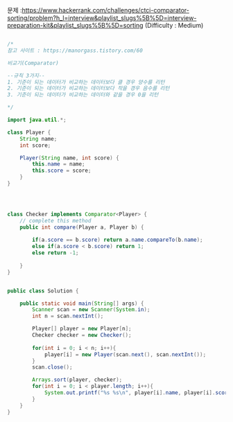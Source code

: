 <a> 문제 :https://www.hackerrank.com/challenges/ctci-comparator-sorting/problem?h_l=interview&playlist_slugs%5B%5D=interview-preparation-kit&playlist_slugs%5B%5D=sorting (Difficulty : Medium) </a>

```java

/*
참고 사이트 : https://manorgass.tistory.com/60

비교기(Comparator)

--규칙 3가지-- 
1. 기준이 되는 데이터가 비교하는 데이터보다 클 경우 양수를 리턴
2. 기준이 되는 데이터가 비교하는 데이터보다 작을 경우 음수를 리턴
3. 기준이 되는 데이터가 비교하는 데이터와 같을 경우 0을 리턴

*/

import java.util.*;

class Player {
	String name;
	int score;

	Player(String name, int score) {
		this.name = name;
		this.score = score;
	}
}




class Checker implements Comparator<Player> {
  	// complete this method
	public int compare(Player a, Player b) {
        
        if(a.score == b.score) return a.name.compareTo(b.name);
        else if(a.score < b.score) return 1;
        else return -1;
        
    }
}


public class Solution {

    public static void main(String[] args) {
        Scanner scan = new Scanner(System.in);
        int n = scan.nextInt();

        Player[] player = new Player[n];
        Checker checker = new Checker();
        
        for(int i = 0; i < n; i++){
            player[i] = new Player(scan.next(), scan.nextInt());
        }
        scan.close();

        Arrays.sort(player, checker);
        for(int i = 0; i < player.length; i++){
            System.out.printf("%s %s\n", player[i].name, player[i].score);
        }
    }
}

```
